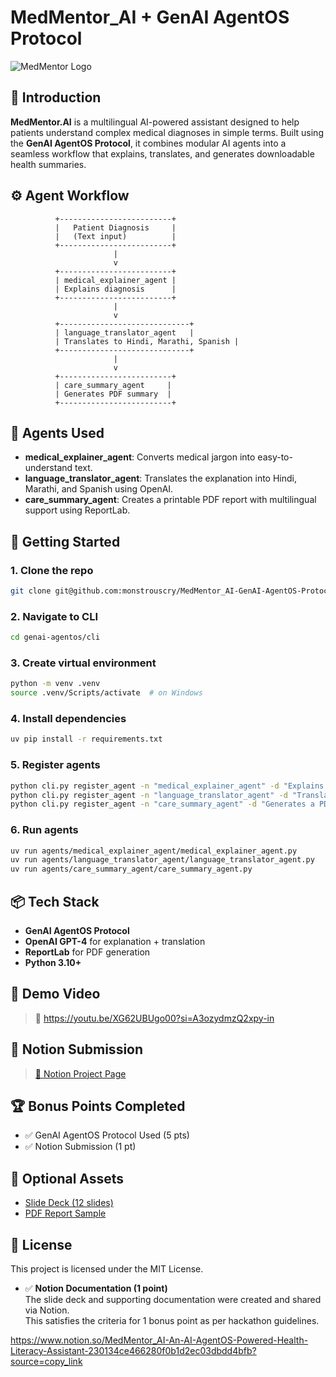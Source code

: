 # MedMentor_AI + GenAI AgentOS Protocol

![MedMentor Logo](assets/medmentor_logo.png)

## 🧠 Introduction

**MedMentor.AI** is a multilingual AI-powered assistant designed to help patients understand complex medical diagnoses in simple terms. Built using the **GenAI AgentOS Protocol**, it combines modular AI agents into a seamless workflow that explains, translates, and generates downloadable health summaries.

## ⚙️ Agent Workflow

```
          +-------------------------+
          |   Patient Diagnosis     |
          |   (Text input)          |
          +-------------------------+
                       |
                       v
          +-------------------------+
          | medical_explainer_agent |
          | Explains diagnosis      |
          +-------------------------+
                       |
                       v
          +-----------------------------+
          | language_translator_agent   |
          | Translates to Hindi, Marathi, Spanish |
          +-----------------------------+
                       |
                       v
          +-------------------------+
          | care_summary_agent     |
          | Generates PDF summary  |
          +-------------------------+
```

## 🤖 Agents Used

* **medical\_explainer\_agent**: Converts medical jargon into easy-to-understand text.
* **language\_translator\_agent**: Translates the explanation into Hindi, Marathi, and Spanish using OpenAI.
* **care\_summary\_agent**: Creates a printable PDF report with multilingual support using ReportLab.

## 🚀 Getting Started

### 1. Clone the repo

```bash
git clone git@github.com:monstrouscry/MedMentor_AI-GenAI-AgentOS-Protocol.git
```

### 2. Navigate to CLI

```bash
cd genai-agentos/cli
```

### 3. Create virtual environment

```bash
python -m venv .venv
source .venv/Scripts/activate  # on Windows
```

### 4. Install dependencies

```bash
uv pip install -r requirements.txt
```

### 5. Register agents

```bash
python cli.py register_agent -n "medical_explainer_agent" -d "Explains complex diagnoses"
python cli.py register_agent -n "language_translator_agent" -d "Translates to Hindi, Marathi, Spanish"
python cli.py register_agent -n "care_summary_agent" -d "Generates a PDF summary"
```

### 6. Run agents

```bash
uv run agents/medical_explainer_agent/medical_explainer_agent.py
uv run agents/language_translator_agent/language_translator_agent.py
uv run agents/care_summary_agent/care_summary_agent.py
```

## 📦 Tech Stack

* **GenAI AgentOS Protocol**
* **OpenAI GPT-4** for explanation + translation
* **ReportLab** for PDF generation
* **Python 3.10+**

## 🧪 Demo Video

> 🔗 https://youtu.be/XG62UBUgo00?si=A3ozydmzQ2xpy-in

## 📄 Notion Submission

> [📘 Notion Project Page](https://stream-nut-6a2.notion.site/MedMentor_AI-An-AI-AgentOS-Powered-Health-Literacy-Assistant-230134ce466280f0b1d2ec03dbdd4bfb?pvs=73)

## 🏆 Bonus Points Completed

* ✅ GenAI AgentOS Protocol Used (5 pts)
* ✅ Notion Submission (1 pt)

## 📎 Optional Assets

* [Slide Deck (12 slides)](assets/MedMentor_AI_PitchDeck.pdf)
* [PDF Report Sample](agents/care_summary_agent/patient_summary.pdf)

## 📜 License

This project is licensed under the MIT License.


- ✅ **Notion Documentation (1 point)**  
  The slide deck and supporting documentation were created and shared via Notion.  
  This satisfies the criteria for 1 bonus point as per hackathon guidelines.

https://www.notion.so/MedMentor_AI-An-AI-AgentOS-Powered-Health-Literacy-Assistant-230134ce466280f0b1d2ec03dbdd4bfb?source=copy_link
